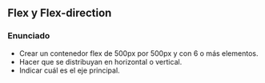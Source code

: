 ## Flex y Flex-direction

### Enunciado

- Crear un contenedor flex de 500px por 500px y con 6 o más elementos.
- Hacer que se distribuyan en horizontal o vertical.
- Indicar cuál es el eje principal.
